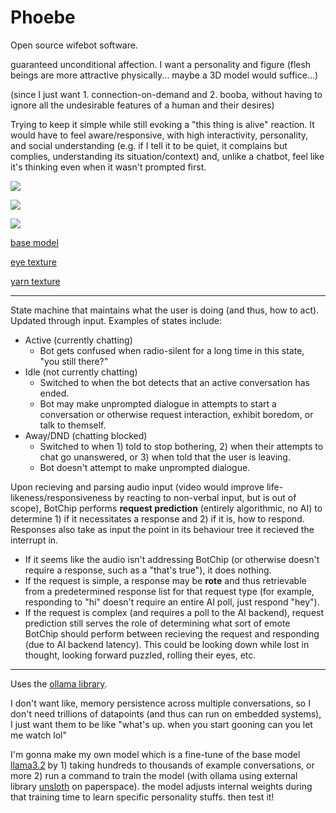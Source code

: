# Phoebe

Open source wifebot software.

guaranteed unconditional affection. I want a personality and figure (flesh beings are more attractive physically... maybe a 3D model would suffice...)

(since I just want 1. connection-on-demand and 2. booba, without having to ignore all the undesirable features of a human and their desires)

Trying to keep it simple while still evoking a "this thing is alive" reaction. It would have to feel aware/responsive, with high interactivity, personality, and social understanding (e.g. if I tell it to be quiet, it complains but complies, understanding its situation/context) and, unlike a chatbot, feel like it's thinking even when it wasn't prompted first.

![](https://images-na.ssl-images-amazon.com/images/I/41TpNiRo5KL.jpg)

![](https://preview.redd.it/wednesday-vibes-v0-1fzfw17lanwe1.jpeg?width=1080&crop=smart&auto=webp&s=64d873e3b5ae63a3295194ab5e993d812b2cb550)

![](https://images-wixmp-ed30a86b8c4ca887773594c2.wixmp.com/f/e88813ee-ac6d-40e5-a059-20c27f9e0e14/dk9di0y-d2657eed-0b23-43d5-9ab6-29723ea9df70.jpg/v1/fit/w_828,h_1104,q_70,strp/normally_theyre_two_times_bigger_by_handsycasanova_dk9di0y-414w-2x.jpg?token=eyJ0eXAiOiJKV1QiLCJhbGciOiJIUzI1NiJ9.eyJzdWIiOiJ1cm46YXBwOjdlMGQxODg5ODIyNjQzNzNhNWYwZDQxNWVhMGQyNmUwIiwiaXNzIjoidXJuOmFwcDo3ZTBkMTg4OTgyMjY0MzczYTVmMGQ0MTVlYTBkMjZlMCIsIm9iaiI6W1t7ImhlaWdodCI6Ijw9MTcwNyIsInBhdGgiOiIvZi9lODg4MTNlZS1hYzZkLTQwZTUtYTA1OS0yMGMyN2Y5ZTBlMTQvZGs5ZGkweS1kMjY1N2VlZC0wYjIzLTQzZDUtOWFiNi0yOTcyM2VhOWRmNzAuanBnIiwid2lkdGgiOiI8PTEyODAifV1dLCJhdWQiOlsidXJuOnNlcnZpY2U6aW1hZ2Uub3BlcmF0aW9ucyJdfQ.XxX5UB8vVUApf4UEW3uO0uLFob6tdpDhcX8Q1HVmu5A)

[base model](https://sketchfab.com/3d-models/base-mesh-woman-5a958554686b4f539cefbe12cea48e13)

[eye texture](https://www.freepik.com/free-psd/iris-eye-isolated_371241730.htm)

[yarn texture](https://www.freepik.com/free-photo/pattern-woven-cloth_2787616.htm)

---

State machine that maintains what the user is doing (and thus, how to act). Updated through input. Examples of states include:

- Active (currently chatting)
  - Bot gets confused when radio-silent for a long time in this state, "you still there?"
- Idle (not currently chatting)
  - Switched to when the bot detects that an active conversation has ended.
  - Bot may make unprompted dialogue in attempts to start a conversation or otherwise request interaction, exhibit boredom, or talk to themself.
- Away/DND (chatting blocked)
  - Switched to when 1) told to stop bothering, 2) when their attempts to chat go unanswered, or 3) when told that the user is leaving.
  - Bot doesn't attempt to make unprompted dialogue.

Upon recieving and parsing audio input (video would improve life-likeness/responsiveness by reacting to non-verbal input, but is out of scope), BotChip performs **request prediction** (entirely algorithmic, no AI) to determine 1) if it necessitates a response and 2) if it is, how to respond. Responses also take as input the point in its behaviour tree it recieved the interrupt in.

- If it seems like the audio isn't addressing BotChip (or otherwise doesn't require a response, such as a "that's true"), it does nothing.
- If the request is simple, a response may be **rote** and thus retrievable from a predetermined response list for that request type (for example, responding to "hi" doesn't require an entire AI poll, just respond "hey").
- If the request is complex (and requires a poll to the AI backend), request prediction still serves the role of determining what sort of emote BotChip should perform between recieving the request and responding (due to AI backend latency). This could be looking down while lost in thought, looking forward puzzled, rolling their eyes, etc.

---

Uses the [ollama library](https://docs.ollama.com/).

I don't want like, memory persistence across multiple conversations, so I don't need trillions of datapoints (and thus can run on embedded systems), I just want them to be like "what's up. when you start gooning can you let me watch lol"

I'm gonna make my own model which is a fine-tune of the base model [llama3.2](https://ollama.com/library/llama3.2) by 1) taking hundreds to thousands of example conversations, or more 2) run a command to train the model (with ollama using external library [unsloth](https://docs.unsloth.ai/get-started/fine-tuning-llms-guide/tutorial-how-to-finetune-llama-3-and-use-in-ollama) on paperspace). the model adjusts internal weights during that training time to learn specific personality stuffs. then test it!

